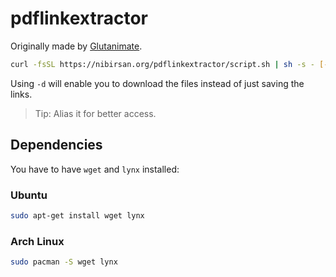 # pdflinkextractor

Originally made by [Glutanimate](https://askubuntu.com/a/395155).

```bash
curl -fsSL https://nibirsan.org/pdflinkextractor/script.sh | sh -s - [-d] <website> 
```

Using `-d` will enable you to download the files instead of just saving the links. 

> Tip: Alias it for better access.

## Dependencies

You have to have `wget` and `lynx` installed:

### Ubuntu

```bash
sudo apt-get install wget lynx
```

### Arch Linux

```bash
sudo pacman -S wget lynx
```
